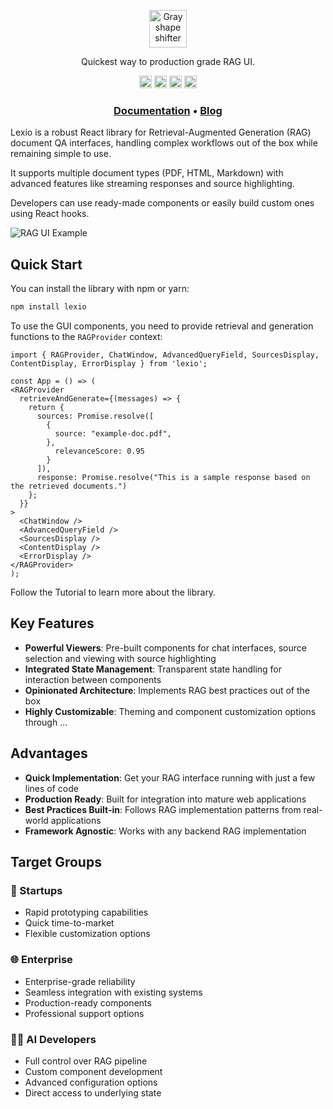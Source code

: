 <p align="center"><a href="https://renumics.com/lexio-ui"><img src="lexio/src/stories/assets/lexio logo transparent.png" alt="Gray shape shifter" height="60"/></a></p>

<p align="center">Quickest way to production grade RAG UI. </p>

<p align="center">
	<a href="https://github.com/Renumics/lexio/blob/main/LICENSE"><img src="https://img.shields.io/github/license/renumics/lexio" height="20"/></a>
    <a href="README.md"><img src="https://img.shields.io/github/actions/workflow/status/Renumics/lexio/check.yml" height="20"/></a>
    <a href="https://www.npmjs.com/package/lexio"><img src="https://img.shields.io/npm/v/lexio" height="20"/></a>
    <a href="https://pypi.org/project/lexio/"><img src="https://img.shields.io/pypi/v/lexio" height="20"/></a>
</p>

<h3 align="center">
   <a href="https://renumics.com/lexio-ui"><b>Documentation</b></a> &bull;
   <a href="https://renumics.com/blog/"><b>Blog</b></a>
 </h3>

Lexio is a robust React library for Retrieval-Augmented Generation (RAG) document QA interfaces, handling complex workflows out of the box while remaining simple to use. 

It supports multiple document types (PDF, HTML, Markdown) with advanced features like streaming responses and source highlighting. 

Developers can use ready-made components or easily build custom ones using React hooks.

![RAG UI Example](lexio/src/stories/assets/shot_lexio_llama_index.png)


## Quick Start

You can install the library with npm or yarn:

```bash
npm install lexio
```

To use the GUI components, you need to provide retrieval and generation functions to the `RAGProvider` context:

```tsx
import { RAGProvider, ChatWindow, AdvancedQueryField, SourcesDisplay, ContentDisplay, ErrorDisplay } from 'lexio';

const App = () => (
<RAGProvider
  retrieveAndGenerate={(messages) => {
    return {
      sources: Promise.resolve([
        {
          source: "example-doc.pdf",
        },
          relevanceScore: 0.95
        }
      ]),
      response: Promise.resolve("This is a sample response based on the retrieved documents.")
    };
  }}
>
  <ChatWindow />
  <AdvancedQueryField />
  <SourcesDisplay />
  <ContentDisplay />
  <ErrorDisplay />
</RAGProvider>
);
```
Follow the Tutorial to learn more about the library.

## Key Features
- **Powerful Viewers**: Pre-built components for chat interfaces, source selection and viewing with source highlighting
- **Integrated State Management**: Transparent state handling for interaction between components
- **Opinionated Architecture**: Implements RAG best practices out of the box
- **Highly Customizable**: Theming and component customization options through ...

## Advantages
- **Quick Implementation**: Get your RAG interface running with just a few lines of code
- **Production Ready**: Built for integration into mature web applications
- **Best Practices Built-in**: Follows RAG implementation patterns from real-world applications
- **Framework Agnostic**: Works with any backend RAG implementation

## Target Groups

### 🚀 Startups
- Rapid prototyping capabilities
- Quick time-to-market
- Flexible customization options

### 🌐 Enterprise
- Enterprise-grade reliability
- Seamless integration with existing systems
- Production-ready components
- Professional support options

### 👨‍💻 AI Developers
- Full control over RAG pipeline
- Custom component development
- Advanced configuration options
- Direct access to underlying state
